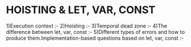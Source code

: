 # HOISTING & LET, VAR, CONST
1)Execution context
:-
2)Hoisting
:-
3)Temporal dead zone
:-
4)The difference between let, var, const
:-
5)Different types of errors and how to produce them.Implementation-based questions based on let, var, const
:-

